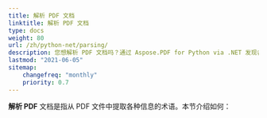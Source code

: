 ```yaml
---
title: 解析 PDF 文档
linktitle: 解析 PDF 文档
type: docs
weight: 80
url: /zh/python-net/parsing/
description: 您想解析 PDF 文档吗？通过 Aspose.PDF for Python via .NET 发现各种 PDF 数据提取方法。
lastmod: "2021-06-05"
sitemap:
    changefreq: "monthly"
    priority: 0.7
---
```


**解析 PDF** 文档是指从 PDF 文件中提取各种信息的术语。本节介绍如何：